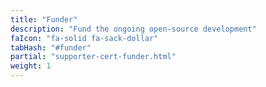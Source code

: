 ```yaml
---
title: "Funder"
description: "Fund the ongoing open-source development"
faIcon: "fa-solid fa-sack-dollar"
tabHash: "#funder"
partial: "supporter-cert-funder.html"
weight: 1
---
```

